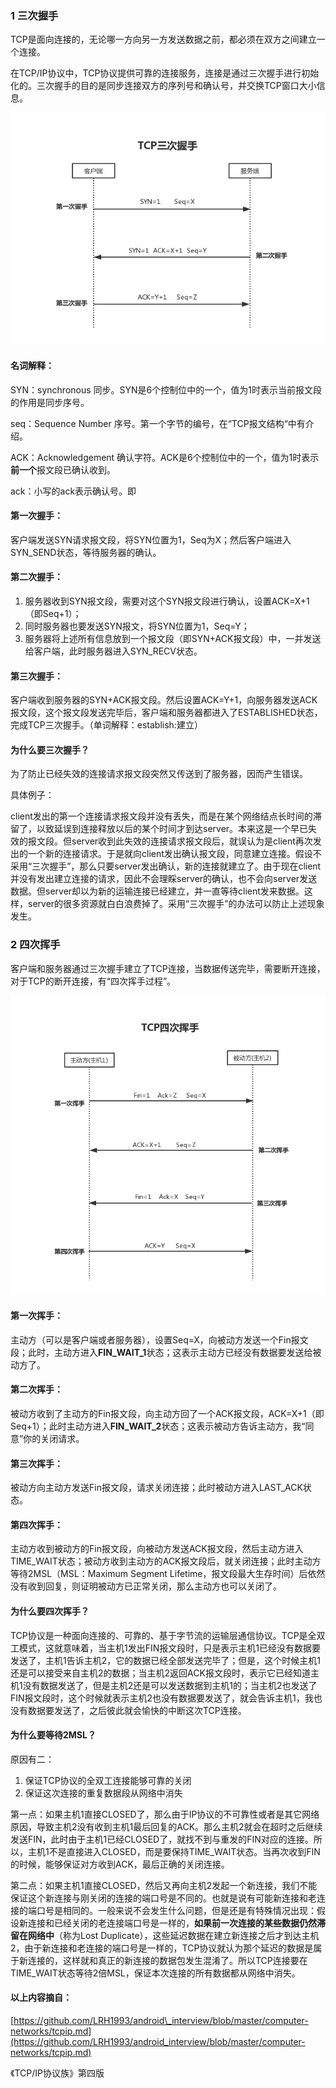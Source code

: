 ### 1 三次握手

TCP是面向连接的，无论哪一方向另一方发送数据之前，都必须在双方之间建立一个连接。

在TCP/IP协议中，TCP协议提供可靠的连接服务，连接是通过三次握手进行初始化的。三次握手的目的是同步连接双方的序列号和确认号，并交换TCP窗口大小信息。

![](/assets/0016.png)

#### 名词解释：

SYN：synchronous  同步。SYN是6个控制位中的一个，值为1时表示当前报文段的作用是同步序号。

seq：Sequence Number 序号。第一个字节的编号，在“TCP报文结构“中有介绍。

ACK：Acknowledgement 确认字符。ACK是6个控制位中的一个，值为1时表示**前一个**报文段已确认收到。

ack：小写的ack表示确认号。即

#### 第一次握手：

客户端发送SYN请求报文段，将SYN位置为1，Seq为X；然后客户端进入SYN\_SEND状态，等待服务器的确认。

#### 第二次握手：

1. 服务器收到SYN报文段，需要对这个SYN报文段进行确认，设置ACK=X+1（即Seq+1）；
2. 同时服务器也要发送SYN报文，将SYN位置为1，Seq=Y；
3. 服务器将上述所有信息放到一个报文段（即SYN+ACK报文段）中，一并发送给客户端，此时服务器进入SYN\_RECV状态。

#### 第三次握手：

客户端收到服务器的SYN+ACK报文段。然后设置ACK=Y+1，向服务器发送ACK报文段，这个报文段发送完毕后，客户端和服务器都进入了ESTABLISHED状态，完成TCP三次握手。（单词解释：establish:建立）

#### 为什么要三次握手？

为了防止已经失效的连接请求报文段突然又传送到了服务器，因而产生错误。

具体例子：

client发出的第一个连接请求报文段并没有丢失，而是在某个网络结点长时间的滞留了，以致延误到连接释放以后的某个时间才到达server。本来这是一个早已失效的报文段。但server收到此失效的连接请求报文段后，就误认为是client再次发出的一个新的连接请求。于是就向client发出确认报文段，同意建立连接。假设不采用“三次握手”，那么只要server发出确认，新的连接就建立了。由于现在client并没有发出建立连接的请求，因此不会理睬server的确认，也不会向server发送数据。但server却以为新的运输连接已经建立，并一直等待client发来数据。这样，server的很多资源就白白浪费掉了。采用“三次握手”的办法可以防止上述现象发生。

### 2 四次挥手

客户端和服务器通过三次握手建立了TCP连接，当数据传送完毕，需要断开连接，对于TCP的断开连接，有“四次挥手过程”。

![](/assets/0018.png)

#### 第一次挥手：

主动方（可以是客户端或者服务器），设置Seq=X，向被动方发送一个Fin报文段；此时，主动方进入**FIN\_WAIT\_1**状态；这表示主动方已经没有数据要发送给被动方了。

#### 第二次挥手：

被动方收到了主动方的Fin报文段，向主动方回了一个ACK报文段，ACK=X+1（即Seq+1）；此时主动方进入**FIN\_WAIT\_2**状态；这表示被动方告诉主动方，我“同意”你的关闭请求。

#### 第三次挥手：

被动方向主动方发送Fin报文段，请求关闭连接；此时被动方进入LAST\_ACK状态。

#### 第四次挥手：

主动方收到被动方的Fin报文段，向被动方发送ACK报文段，然后主动方进入TIME\_WAIT状态；被动方收到主动方的ACK报文段后，就关闭连接；此时主动方等待2MSL（MSL：Maximum Segment Lifetime，报文段最大生存时间）后依然没有收到回复，则证明被动方已正常关闭，那么主动方也可以关闭了。

#### 为什么要四次挥手？

TCP协议是一种面向连接的、可靠的、基于字节流的运输层通信协议。TCP是全双工模式，这就意味着，当主机1发出FIN报文段时，只是表示主机1已经没有数据要发送了，主机1告诉主机2，它的数据已经全部发送完毕了；但是，这个时候主机1还是可以接受来自主机2的数据；当主机2返回ACK报文段时，表示它已经知道主机1没有数据发送了，但是主机2还是可以发送数据到主机1的；当主机2也发送了FIN报文段时，这个时候就表示主机2也没有数据要发送了，就会告诉主机1，我也没有数据要发送了，之后彼此就会愉快的中断这次TCP连接。

#### 为什么要等待2MSL？

原因有二：

1. 保证TCP协议的全双工连接能够可靠的关闭
2. 保证这次连接的重复数据段从网络中消失

第一点：如果主机1直接CLOSED了，那么由于IP协议的不可靠性或者是其它网络原因，导致主机2没有收到主机1最后回复的ACK。那么主机2就会在超时之后继续发送FIN，此时由于主机1已经CLOSED了，就找不到与重发的FIN对应的连接。所以，主机1不是直接进入CLOSED，而是要保持TIME\_WAIT状态。当再次收到FIN的时候，能够保证对方收到ACK，最后正确的关闭连接。

第二点：如果主机1直接CLOSED，然后又再向主机2发起一个新连接，我们不能保证这个新连接与刚关闭的连接的端口号是不同的。也就是说有可能新连接和老连接的端口号是相同的。一般来说不会发生什么问题，但是还是有特殊情况出现：假设新连接和已经关闭的老连接端口号是一样的，**如果前一次连接的某些数据仍然滞留在网络中**（称为Lost Duplicate），这些延迟数据在建立新连接之后才到达主机2，由于新连接和老连接的端口号是一样的，TCP协议就认为那个延迟的数据是属于新连接的，这样就和真正的新连接的数据包发生混淆了。所以TCP连接要在TIME\_WAIT状态等待2倍MSL，保证本次连接的所有数据都从网络中消失。

#### 以上内容摘自：

[https://github.com/LRH1993/android\_interview/blob/master/computer-networks/tcpip.md](https://github.com/LRH1993/android_interview/blob/master/computer-networks/tcpip.md)

《TCP/IP协议族》第四版

